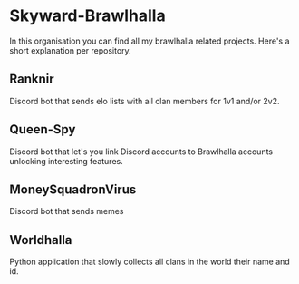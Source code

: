 # Skyward-Brawlhalla
In this organisation you can find all my brawlhalla related projects. Here's a short explanation per repository.
## Ranknir
Discord bot that sends elo lists with all clan members for 1v1 and/or 2v2.
## Queen-Spy
Discord bot that let's you link Discord accounts to Brawlhalla accounts unlocking interesting features.
## MoneySquadronVirus
Discord bot that sends memes
## Worldhalla
Python application that slowly collects all clans in the world their name and id.
